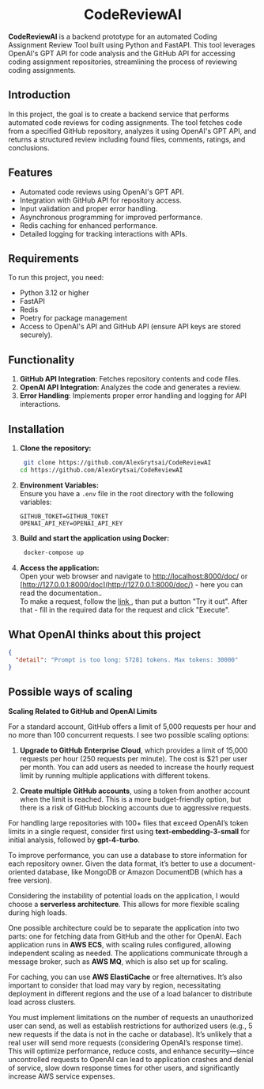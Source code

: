 
  
<h1 align="center"> CodeReviewAI </h1>  

**CodeReviewAI** is a backend prototype for an automated Coding Assignment Review Tool built using Python and FastAPI. This tool leverages OpenAI's GPT API for code analysis and the GitHub API for accessing coding assignment repositories, streamlining the process of reviewing coding assignments.

  ## Introduction    
  In this project, the goal is to create a backend service that performs automated code reviews for coding assignments. The tool fetches code from a specified GitHub repository, analyzes it using OpenAI's GPT API, and returns a structured review including found files, comments, ratings, and conclusions.

## Features

-   Automated code reviews using OpenAI's GPT API.
-   Integration with GitHub API for repository access.
-   Input validation and proper error handling.
-   Asynchronous programming for improved performance.
-   Redis caching for enhanced performance.
-   Detailed logging for tracking interactions with APIs.

## Requirements

To run this project, you need:

-   Python 3.12 or higher
-   FastAPI
-   Redis
-   Poetry for package management
-   Access to OpenAI's API and GitHub API (ensure API keys are stored securely).

## Functionality

1.  **GitHub API Integration**: Fetches repository contents and code files.
2.  **OpenAI API Integration**: Analyzes the code and generates a review.
3.  **Error Handling**: Implements proper error handling and logging for API interactions.


  
## Installation
1. **Clone the repository:**  
	 ```sh  
	  git clone https://github.com/AlexGrytsai/CodeReviewAI  
	 cd https://github.com/AlexGrytsai/CodeReviewAI  
	 ```
 2. **Environment Variables:**  
  Ensure you have a `.env` file in the root directory with the following variables:  
	 ```env
	 GITHUB_TOKET=GITHUB_TOKET
	 OPENAI_API_KEY=OPENAI_API_KEY
	 ```     
       
 3. **Build and start the application using Docker:**  
	 ```sh  
	  docker-compose up  
	 ```
 4. **Access the application:**  
  Open your web browser and navigate to [http://localhost:8000/doc/](http://localhost:8000/doc/) or [http://127.0.0.1:8000/doc](http://127.0.0.1:8000/doc/) - here you can read the documentation..  
      To make a request, follow the [link ](http://127.0.0.1:8000/docs#/default/review_review_post), than put a button
"Try it out". After that - fill in the required data for the request and click "Execute".

## What OpenAI thinks about this project
```json
{
  "detail": "Prompt is too long: 57281 tokens. Max tokens: 30000"
}
```

## Possible ways of scaling
**Scaling Related to GitHub and OpenAI Limits**

For a standard account, GitHub offers a limit of 5,000 requests per hour and 
no more than 100 concurrent requests. I see two possible scaling options:

1.  **Upgrade to GitHub Enterprise Cloud**, which provides a limit of 15,000 requests per hour (250 requests per minute). The cost is $21 per user per month. You can add users as needed to increase the hourly request limit by running multiple applications with different tokens.
    
2.  **Create multiple GitHub accounts**, using a token from another account when the limit is reached. This is a more budget-friendly option, but there is a risk of GitHub blocking accounts due to aggressive requests.
    

For handling large repositories with 100+ files that exceed OpenAI’s token limits in a single request, consider first using **text-embedding-3-small** for initial analysis, followed by **gpt-4-turbo**.

To improve performance, you can use a database to store information for each repository owner. Given the data format, it’s better to use a document-oriented database, like MongoDB or Amazon DocumentDB (which has a free version).

Considering the instability of potential loads on the application, I would choose a **serverless architecture**. This allows for more flexible scaling during high loads.

One possible architecture could be to separate the application into two parts: one for fetching data from GitHub and the other for OpenAI. Each application runs in **AWS ECS**, with scaling rules configured, allowing independent scaling as needed. The applications communicate through a message broker, such as **AWS MQ**, which is also set up for scaling.

For caching, you can use **AWS ElastiCache** or free alternatives. It’s also important to consider that load may vary by region, necessitating deployment in different regions and the use of a load balancer to distribute load across clusters.

You must implement limitations on the number of requests an unauthorized user can send, as well as establish restrictions for authorized users (e.g., 5 new requests if the data is not in the cache or database). It’s unlikely that a real user will send more requests (considering OpenAI’s response time). This will optimize performance, reduce costs, and enhance security—since uncontrolled requests to OpenAI can lead to application crashes and denial of service, slow down response times for other users, and significantly increase AWS service expenses.